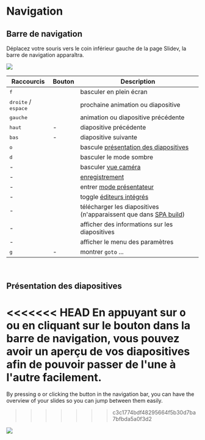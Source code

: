 # Navigation

## Barre de navigation

Déplacez votre souris vers le coin inférieur gauche de la page Slidev, la barre de navigation apparaîtra.

![](/screenshots/navbar.png)

| Raccourcis | Bouton | Description |
| --- | --- | --- |
| <kbd>f</kbd> | <carbon-maximize class="inline-icon-btn"/> <carbon-minimize class="inline-icon-btn"/> | basculer en plein écran |
| <kbd>droite</kbd> / <kbd>espace</kbd> | <carbon-arrow-right class="inline-icon-btn"/> | prochaine animation ou diapositive |
| <kbd>gauche</kbd> | <carbon-arrow-left class="inline-icon-btn"/> | animation ou diapositive précédente |
| <kbd>haut</kbd> | - | diapositive précédente |
| <kbd>bas</kbd> | - | diapositive suivante |
| <kbd>o</kbd> | <carbon-apps class="inline-icon-btn"/> | bascule [présentation des diapositives](#slides-overview) |
| <kbd>d</kbd> | <carbon-sun class="inline-icon-btn"/> <carbon-moon class="inline-icon-btn"/> | basculer le mode sombre |
| - | <carbon-user-avatar class="inline-icon-btn"/> | basculer [vue caméra](/guide/recording#camera-view) |
| - | <carbon-video class="inline-icon-btn"/> | [enregistrement](/guide/recording#camera-view) |
| - | <carbon-user-speaker class="inline-icon-btn"/> | entrer [mode présentateur](/guide/presenter-mode) |
| - | <carbon-edit class="inline-icon-btn"/> | toggle [éditeurs intégrés](/guide/editors#integrated-editor) |
| - | <carbon-download class="inline-icon-btn"/> | télécharger les diapositives (n'apparaissent que dans [SPA build](/guide/exporting#single-page-application-spa)) |
| - | <carbon-information class="inline-icon-btn"/> | afficher des informations sur les diapositives |
| - | <carbon-settings-Adjust class="inline-icon-btn"/> | afficher le menu des paramètres |
| <kbd>g</kbd> | - | montrer `goto` ... |

<br>

## Présentation des diapositives

<<<<<<< HEAD
En appuyant sur <kbd>o</kbd> ou en cliquant sur le bouton <carbon-user-speaker class="inline-icon-btn"/> dans la barre de navigation, vous pouvez avoir un aperçu de vos diapositives afin de pouvoir passer de l'une à l'autre facilement.
=======
By pressing <kbd>o</kbd> or clicking the <carbon-apps class="inline-icon-btn"/> button in the navigation bar, you can have the overview of your slides so you can jump between them easily.
>>>>>>> c3c1774bdf48295664f5b30d7ba7bfbda5a0f3d2

![](/screenshots/slides-overview.png)
